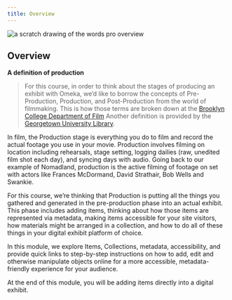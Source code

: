 ```yaml
---
title: Overview
---
```


<img src="/course-in-a-box/img/pro_overview.png" alt="a scratch drawing of the words pro overview" class="img-fluid">

## Overview

**A definition of production**

> For this course, in order to think about the stages of producing an exhibit with Omeka, we’d like to borrow the concepts of Pre-Production, Production, and Post-Production from the world of filmmaking. This is how those terms are broken down at the [Brooklyn College Department of Film](http://www.brooklyn.cuny.edu/web/aca_visualmedia_film/2012_Production_Handbook_.pdf) Another definition is provided by the [Georgetown University Library](https://guides.library.georgetown.edu/documentary).

In film, the Production stage is everything you do to film and record the actual footage you use in your movie. Production involves filming on location including rehearsals, stage setting, logging dailies (raw, unedited film shot each day), and syncing days with audio. Going back to our example of Nomadland, production is the active filming of footage on set with actors like Frances McDormand, David Strathair, Bob Wells and Swankie.

For this course, we’re thinking that Production is putting all the things you gathered and generated in the pre-production phase into an actual exhibit. This phase includes adding items, thinking about how those items are represented via metadata, making items accessible for your site visitors, how materials might be arranged in a collection, and how to do all of these things in your digital exhibit platform of choice.

In this module, we explore Items, Collections, metadata, accessibility, and provide quick links to step-by-step instructions on how to add, edit and otherwise manipulate objects online for a more accessible, metadata-friendly experience for your audience.

At the end of this module, you will be adding items directly into a digital exhibit.
